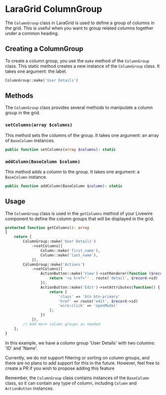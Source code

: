 # LaraGrid ColumnGroup

The `ColumnGroup` class in LaraGrid is used to define a group of columns in the grid. This is useful when you want to
group related columns together under a common heading.

## Creating a ColumnGroup

To create a column group, you use the `make` method of the `ColumnGroup` class. This static method creates a new
instance of the `ColumnGroup` class. It takes one argument: the label.

```php
ColumnGroup::make('User Details')
```

## Methods

The `ColumnGroup` class provides several methods to manipulate a column group in the grid.

### `setColumns(array $columns)`

This method sets the columns of the group. It takes one argument: an array of `BaseColumn` instances.

```php
public function setColumns(array $columns): static
```

### `addColumn(BaseColumn $column)`

This method adds a column to the group. It takes one argument: a `BaseColumn` instance.

```php
public function addColumn(BaseColumn $column): static
```

## Usage

The `ColumnGroup` class is used in the `getColumns` method of your Livewire component to define the column groups that
will be displayed in the grid.

```php
protected function getColumns(): array
{
    return [
        ColumnGroup::make('User Details')
            ->setColumns([
                Column::make('first_name'),
                Column::make('last_name'),
            ]),
        ColumnGroup::make('Actions')
            ->setColumns([
                ActionButton::make('View')->setRenderer(function ($record) {
                    return '<a href="' . route('detail', $record->id) . '">View</a>';
                }),
                ActionButton::make('Edit')->setAttributes(function() {
                    return [
                        'class' => 'btn btn-primary'
                        'href' => route('edit', $record->id)
                        'wire:click' => 'openModal'
                    ];
                })
            ]),
        // Add more column groups as needed
    ];
}
```

In this example, we have a column group 'User Details' with two columns: 'ID' and 'Name'.

Currently, we do not support filtering or sorting on column groups, and there are no plans to add support for this in
the future. However, feel free to create a PR if you wish to propose adding this feature

Remember, the `ColumnGroup` class contains instances of the `BaseColumn` class, so it can contain any type of column,
including `Column` and `ActionButton` instances.